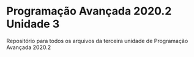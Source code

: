 # Programação Avançada 2020.2 Unidade 3

Repositório para todos os arquivos da terceira unidade de Programação Avançada 2020.2
